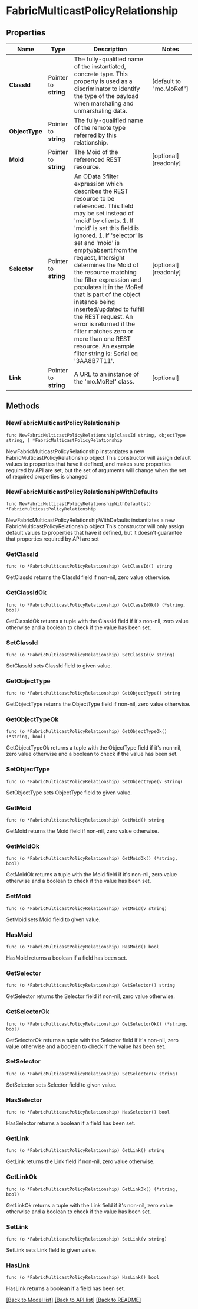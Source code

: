 # FabricMulticastPolicyRelationship

## Properties

Name | Type | Description | Notes
------------ | ------------- | ------------- | -------------
**ClassId** | Pointer to **string** | The fully-qualified name of the instantiated, concrete type. This property is used as a discriminator to identify the type of the payload when marshaling and unmarshaling data. | [default to "mo.MoRef"]
**ObjectType** | Pointer to **string** | The fully-qualified name of the remote type referred by this relationship. | 
**Moid** | Pointer to **string** | The Moid of the referenced REST resource. | [optional] [readonly] 
**Selector** | Pointer to **string** | An OData $filter expression which describes the REST resource to be referenced. This field may be set instead of &#39;moid&#39; by clients. 1. If &#39;moid&#39; is set this field is ignored. 1. If &#39;selector&#39; is set and &#39;moid&#39; is empty/absent from the request, Intersight determines the Moid of the resource matching the filter expression and populates it in the MoRef that is part of the object instance being inserted/updated to fulfill the REST request. An error is returned if the filter matches zero or more than one REST resource. An example filter string is: Serial eq &#39;3AA8B7T11&#39;. | [optional] [readonly] 
**Link** | Pointer to **string** | A URL to an instance of the &#39;mo.MoRef&#39; class. | [optional] 

## Methods

### NewFabricMulticastPolicyRelationship

`func NewFabricMulticastPolicyRelationship(classId string, objectType string, ) *FabricMulticastPolicyRelationship`

NewFabricMulticastPolicyRelationship instantiates a new FabricMulticastPolicyRelationship object
This constructor will assign default values to properties that have it defined,
and makes sure properties required by API are set, but the set of arguments
will change when the set of required properties is changed

### NewFabricMulticastPolicyRelationshipWithDefaults

`func NewFabricMulticastPolicyRelationshipWithDefaults() *FabricMulticastPolicyRelationship`

NewFabricMulticastPolicyRelationshipWithDefaults instantiates a new FabricMulticastPolicyRelationship object
This constructor will only assign default values to properties that have it defined,
but it doesn't guarantee that properties required by API are set

### GetClassId

`func (o *FabricMulticastPolicyRelationship) GetClassId() string`

GetClassId returns the ClassId field if non-nil, zero value otherwise.

### GetClassIdOk

`func (o *FabricMulticastPolicyRelationship) GetClassIdOk() (*string, bool)`

GetClassIdOk returns a tuple with the ClassId field if it's non-nil, zero value otherwise
and a boolean to check if the value has been set.

### SetClassId

`func (o *FabricMulticastPolicyRelationship) SetClassId(v string)`

SetClassId sets ClassId field to given value.


### GetObjectType

`func (o *FabricMulticastPolicyRelationship) GetObjectType() string`

GetObjectType returns the ObjectType field if non-nil, zero value otherwise.

### GetObjectTypeOk

`func (o *FabricMulticastPolicyRelationship) GetObjectTypeOk() (*string, bool)`

GetObjectTypeOk returns a tuple with the ObjectType field if it's non-nil, zero value otherwise
and a boolean to check if the value has been set.

### SetObjectType

`func (o *FabricMulticastPolicyRelationship) SetObjectType(v string)`

SetObjectType sets ObjectType field to given value.


### GetMoid

`func (o *FabricMulticastPolicyRelationship) GetMoid() string`

GetMoid returns the Moid field if non-nil, zero value otherwise.

### GetMoidOk

`func (o *FabricMulticastPolicyRelationship) GetMoidOk() (*string, bool)`

GetMoidOk returns a tuple with the Moid field if it's non-nil, zero value otherwise
and a boolean to check if the value has been set.

### SetMoid

`func (o *FabricMulticastPolicyRelationship) SetMoid(v string)`

SetMoid sets Moid field to given value.

### HasMoid

`func (o *FabricMulticastPolicyRelationship) HasMoid() bool`

HasMoid returns a boolean if a field has been set.

### GetSelector

`func (o *FabricMulticastPolicyRelationship) GetSelector() string`

GetSelector returns the Selector field if non-nil, zero value otherwise.

### GetSelectorOk

`func (o *FabricMulticastPolicyRelationship) GetSelectorOk() (*string, bool)`

GetSelectorOk returns a tuple with the Selector field if it's non-nil, zero value otherwise
and a boolean to check if the value has been set.

### SetSelector

`func (o *FabricMulticastPolicyRelationship) SetSelector(v string)`

SetSelector sets Selector field to given value.

### HasSelector

`func (o *FabricMulticastPolicyRelationship) HasSelector() bool`

HasSelector returns a boolean if a field has been set.

### GetLink

`func (o *FabricMulticastPolicyRelationship) GetLink() string`

GetLink returns the Link field if non-nil, zero value otherwise.

### GetLinkOk

`func (o *FabricMulticastPolicyRelationship) GetLinkOk() (*string, bool)`

GetLinkOk returns a tuple with the Link field if it's non-nil, zero value otherwise
and a boolean to check if the value has been set.

### SetLink

`func (o *FabricMulticastPolicyRelationship) SetLink(v string)`

SetLink sets Link field to given value.

### HasLink

`func (o *FabricMulticastPolicyRelationship) HasLink() bool`

HasLink returns a boolean if a field has been set.


[[Back to Model list]](../README.md#documentation-for-models) [[Back to API list]](../README.md#documentation-for-api-endpoints) [[Back to README]](../README.md)


